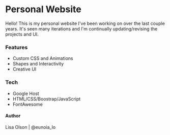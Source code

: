 # Personal Website
Hello!  This is my personal website I've been working on over the last couple years.  It's seen many iterations and I'm continually updating/revising the projects and UI. 

### Features
- Custom CSS and Animations
- Shapes and Interactivity 
- Creative UI

### Tech
- Google Host
- HTML/CSS/Boostrap/JavaScript
- FontAwesome

#### Author
Lisa Olson | @eunoia_lo
